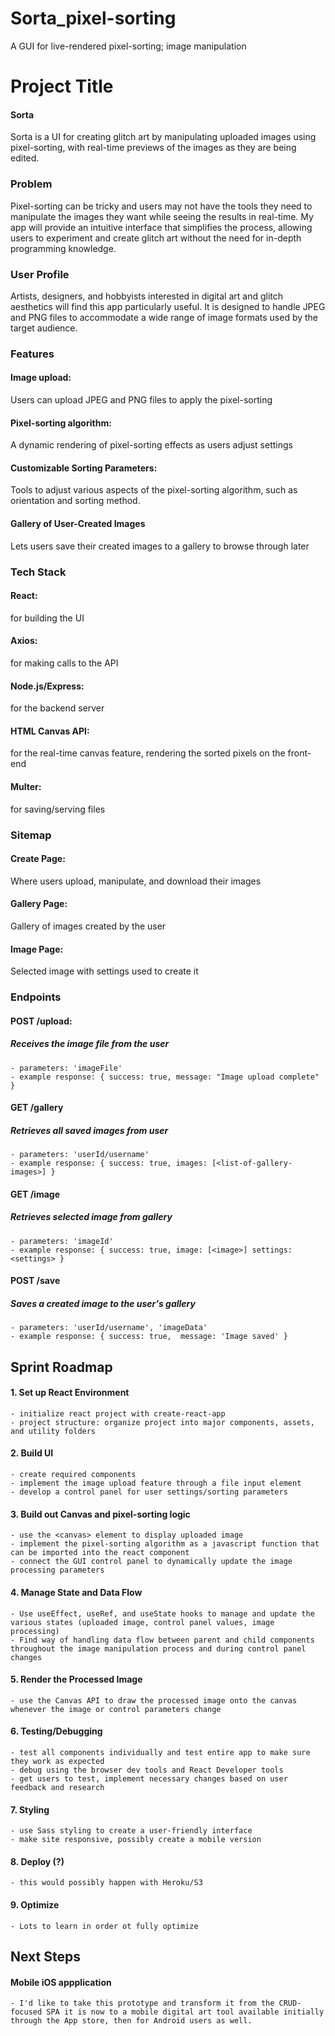 # Sorta_pixel-sorting
A GUI for live-rendered pixel-sorting; image manipulation
# Project Title

#### Sorta
Sorta is a UI for creating glitch art by manipulating uploaded images using pixel-sorting, 
    with real-time previews of the images as they are being edited. 

### Problem
Pixel-sorting can be tricky and users may not have the tools they need to manipulate the images 
    they want while seeing the results in real-time. 
    My app will provide an intuitive interface that simplifies the process, 
    allowing users to experiment and create glitch art without the need for in-depth programming knowledge.

### User Profile
Artists, designers, and hobbyists interested in digital art 
    and glitch aesthetics will find this app particularly useful. 
    It is designed to handle JPEG and PNG files to accommodate a wide range 
    of image formats used by the target audience.

### Features

#### Image upload: 
Users can upload JPEG and PNG files to apply the pixel-sorting

#### Pixel-sorting algorithm: 
A dynamic rendering of pixel-sorting effects as users adjust settings

#### Customizable Sorting Parameters: 
Tools to adjust various aspects of the pixel-sorting algorithm, such as orientation and sorting method.

#### Gallery of User-Created Images
Lets users save their created images to a gallery to browse through later


### Tech Stack

#### React: 
for building the UI

#### Axios:
for making calls to the API

#### Node.js/Express:
for the backend server

#### HTML Canvas API: 
for the real-time canvas feature, rendering the sorted pixels on the front-end

#### Multer:
for saving/serving files


### Sitemap


#### Create Page: 
Where users upload, manipulate, and download their images

#### Gallery Page:
Gallery of images created by the user

#### Image Page:
Selected image with settings used to create it


### Endpoints

#### POST /upload: 
##### Receives the image file from the user
    - parameters: 'imageFile'
    - example response: { success: true, message: "Image upload complete" }

#### GET /gallery
##### Retrieves all saved images from user
    - parameters: 'userId/username'
    - example response: { success: true, images: [<list-of-gallery-images>] }

#### GET /image
##### Retrieves selected image from gallery
    - parameters: 'imageId'
    - example response: { success: true, image: [<image>] settings: <settings> }

#### POST /save
##### Saves a created image to the user's gallery
    - parameters: 'userId/username', 'imageData'
    - example response: { success: true,  message: 'Image saved' }

## Sprint Roadmap

#### 1. Set up React Environment
    - initialize react project with create-react-app
    - project structure: organize project into major components, assets, and utility folders
#### 2. Build UI
    - create required components
    - implement the image upload feature through a file input element
    - develop a control panel for user settings/sorting parameters
#### 3. Build out Canvas and pixel-sorting logic
    - use the <canvas> element to display uploaded image
    - implement the pixel-sorting algorithm as a javascript function that can be imported into the react component
    - connect the GUI control panel to dynamically update the image processing parameters
#### 4. Manage State and Data Flow
    - Use useEffect, useRef, and useState hooks to manage and update the various states (uploaded image, control panel values, image processing)
    - Find way of handling data flow between parent and child components throughout the image manipulation process and during control panel changes
#### 5. Render the Processed Image
    - use the Canvas API to draw the processed image onto the canvas whenever the image or control parameters change
#### 6. Testing/Debugging 
    - test all components individually and test entire app to make sure they work as expected
    - debug using the browser dev tools and React Developer tools
    - get users to test, implement necessary changes based on user feedback and research
#### 7. Styling
    - use Sass styling to create a user-friendly interface
    - make site responsive, possibly create a mobile version
#### 8. Deploy (?)
    - this would possibly happen with Heroku/S3
#### 9. Optimize
    - Lots to learn in order ot fully optimize

## Next Steps

#### Mobile iOS appplication
    - I'd like to take this prototype and transform it from the CRUD-focused SPA it is now to a mobile digital art tool available initially through the App store, then for Android users as well. 

